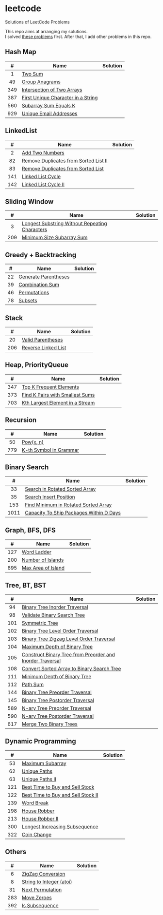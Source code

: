 # leetcode
Solutions of LeetCode Problems

This repo aims at arranging my solutions.<br>
I solved [these problems](https://1kohei1.com/leetcode/) first. After that, I add other problems in this repo.

## Hash Map
#|Name|Solution
:----:|----|----
1 | [Two Sum](https://leetcode.com/problems/two-sum/)
49 | [Group Anagrams](https://leetcode.com/problems/group-anagrams/)
349 | [Intersection of Two Arrays](https://leetcode.com/problems/intersection-of-two-arrays/)
387 | [First Unique Character in a String](https://leetcode.com/problems/first-unique-character-in-a-string/)
560 | [Subarray Sum Equals K](https://leetcode.com/problems/subarray-sum-equals-k/)
929 | [Unique Email Addresses](https://leetcode.com/problems/unique-email-addresses/)

## LinkedList
#|Name|Solution
:----:|----|----
2 | [Add Two Numbers](https://leetcode.com/problems/add-two-numbers/)
82 | [Remove Duplicates from Sorted List II](https://leetcode.com/problems/remove-duplicates-from-sorted-list-ii/)
83 | [Remove Duplicates from Sorted List](https://leetcode.com/problems/remove-duplicates-from-sorted-list/)
141 | [Linked List Cycle](https://leetcode.com/problems/linked-list-cycle/)
142 | [Linked List Cycle II](https://leetcode.com/problems/linked-list-cycle-ii/)

## Sliding Window
#|Name|Solution
:----:|----|----
3 | [Longest Substring Without Repeating Characters](https://leetcode.com/problems/longest-substring-without-repeating-characters/)
209 | [Minimum Size Subarray Sum](https://leetcode.com/problems/minimum-size-subarray-sum/)

## Greedy + Backtracking
#|Name|Solution
:----:|----|----
22 | [Generate Parentheses](https://leetcode.com/problems/generate-parentheses/)
39 | [Combination Sum](https://leetcode.com/problems/combination-sum/)
46 | [Permutations](https://leetcode.com/problems/permutations/)
78 | [Subsets](https://leetcode.com/problems/subsets/)

## Stack
#|Name|Solution
:----:|----|----
20 | [Valid Parentheses](https://leetcode.com/problems/valid-parentheses/)
206 | [Reverse Linked List](https://leetcode.com/problems/reverse-linked-list/)

## Heap, PriorityQueue
#|Name|Solution
:----:|----|----
347 | [Top K Frequent Elements](https://leetcode.com/problems/top-k-frequent-elements/)
373 | [Find K Pairs with Smallest Sums](https://leetcode.com/problems/find-k-pairs-with-smallest-sums/)
703 | [Kth Largest Element in a Stream](https://leetcode.com/problems/kth-largest-element-in-a-stream/)

## Recursion
#|Name|Solution
:----:|----|----
50 | [Pow(x, n)](https://leetcode.com/problems/powx-n/)
779 | [K-th Symbol in Grammar](https://leetcode.com/problems/k-th-symbol-in-grammar/)

## Binary Search
#|Name|Solution
:----:|----|----
33 | [Search in Rotated Sorted Array](https://leetcode.com/problems/search-in-rotated-sorted-array/)
35 | [Search Insert Position](https://leetcode.com/problems/search-insert-position/)
153 | [Find Minimum in Rotated Sorted Array](https://leetcode.com/problems/find-minimum-in-rotated-sorted-array/)
1011 | [Capacity To Ship Packages Within D Days](https://leetcode.com/problems/capacity-to-ship-packages-within-d-days/)

## Graph, BFS, DFS
#|Name|Solution
:----:|----|----
127 | [Word Ladder](https://leetcode.com/problems/word-ladder/)
200 | [Number of Islands](https://leetcode.com/problems/number-of-islands/)
695 | [Max Area of Island](https://leetcode.com/problems/max-area-of-island/)

## Tree, BT, BST
#|Name|Solution
:----:|----|----
94 | [Binary Tree Inorder Traversal](https://leetcode.com/problems/binary-tree-inorder-traversal/)
98 | [Validate Binary Search Tree](https://leetcode.com/problems/validate-binary-search-tree/)
101 | [Symmetric Tree](https://leetcode.com/problems/symmetric-tree/)
102 | [Binary Tree Level Order Traversal](https://leetcode.com/problems/binary-tree-level-order-traversal/)
103 | [Binary Tree Zigzag Level Order Traversal](https://leetcode.com/problems/binary-tree-zigzag-level-order-traversal/)
104 | [Maximum Depth of Binary Tree](https://leetcode.com/problems/maximum-depth-of-binary-tree/)
105 | [Construct Binary Tree from Preorder and Inorder Traversal](https://leetcode.com/problems/construct-binary-tree-from-preorder-and-inorder-traversal/)
108 | [Convert Sorted Array to Binary Search Tree](https://leetcode.com/problems/convert-sorted-array-to-binary-search-tree/)
111 | [Minimum Depth of Binary Tree](https://leetcode.com/problems/minimum-depth-of-binary-tree/)
112 | [Path Sum](https://leetcode.com/problems/path-sum/)
144 | [Binary Tree Preorder Traversal](https://leetcode.com/problems/binary-tree-preorder-traversal/)
145 | [Binary Tree Postorder Traversal](https://leetcode.com/problems/binary-tree-postorder-traversal/)
589 | [N-ary Tree Preorder Traversal](https://leetcode.com/problems/n-ary-tree-preorder-traversal/)
590 | [N-ary Tree Postorder Traversal](https://leetcode.com/problems/n-ary-tree-postorder-traversal/)
617 | [Merge Two Binary Trees](https://leetcode.com/problems/merge-two-binary-trees/)

## Dynamic Programming
#|Name|Solution
:----:|----|----
53 | [Maximum Subarray](https://leetcode.com/problems/maximum-subarray/)
62 | [Unique Paths](https://leetcode.com/problems/unique-paths/)
63 | [Unique Paths II](https://leetcode.com/problems/unique-paths-ii/)
121 | [Best Time to Buy and Sell Stock](https://leetcode.com/problems/best-time-to-buy-and-sell-stock/)
122 | [Best Time to Buy and Sell Stock II](https://leetcode.com/problems/best-time-to-buy-and-sell-stock-ii/)
139 | [Word Break](https://leetcode.com/problems/word-break/)
198 | [House Robber](https://leetcode.com/problems/house-robber/)
213 | [House Robber II](https://leetcode.com/problems/house-robber-ii/)
300 | [Longest Increasing Subsequence](https://leetcode.com/problems/longest-increasing-subsequence/)
322 | [Coin Change](https://leetcode.com/problems/coin-change/)

## Others
#|Name|Solution
:----:|----|----
6 | [ZigZag Conversion](https://leetcode.com/problems/zigzag-conversion/)
8 | [String to Integer (atoi)](https://leetcode.com/problems/string-to-integer-atoi/)
31 | [Next Permutation](https://leetcode.com/problems/next-permutation/)
283 | [Move Zeroes](https://leetcode.com/problems/move-zeroes/)
392 | [Is Subsequence](https://leetcode.com/problems/is-subsequence/)
